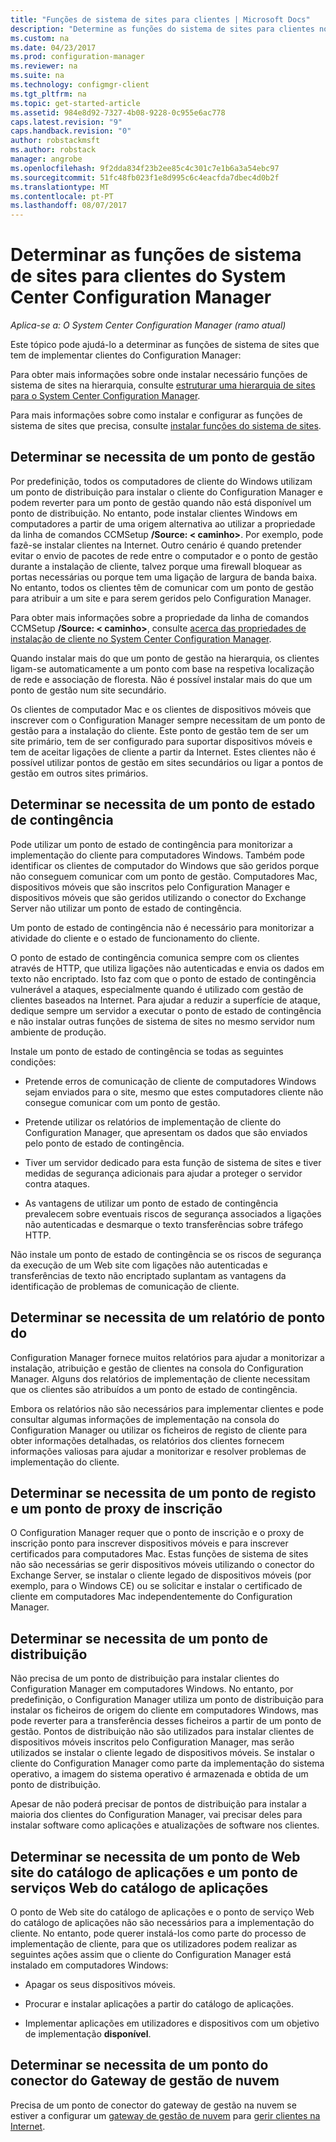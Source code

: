 ```yaml
---
title: "Funções de sistema de sites para clientes | Microsoft Docs"
description: "Determine as funções do sistema de sites para clientes no System Center Configuration Manager."
ms.custom: na
ms.date: 04/23/2017
ms.prod: configuration-manager
ms.reviewer: na
ms.suite: na
ms.technology: configmgr-client
ms.tgt_pltfrm: na
ms.topic: get-started-article
ms.assetid: 984e8d92-7327-4b08-9228-0c955e6ac778
caps.latest.revision: "9"
caps.handback.revision: "0"
author: robstackmsft
ms.author: robstack
manager: angrobe
ms.openlocfilehash: 9f2dda834f23b2ee85c4c301c7e1b6a3a54ebc97
ms.sourcegitcommit: 51fc48fb023f1e8d995c6c4eacfda7dbec4d0b2f
ms.translationtype: MT
ms.contentlocale: pt-PT
ms.lasthandoff: 08/07/2017
---
```

# <a name="determine-the-site-system-roles-for-system-center-configuration-manager-clients"></a>Determinar as funções de sistema de sites para clientes do System Center Configuration Manager

*Aplica-se a: O System Center Configuration Manager (ramo atual)*

Este tópico pode ajudá-lo a determinar as funções de sistema de sites que tem de implementar clientes do Configuration Manager:  

 Para obter mais informações sobre onde instalar necessário funções de sistema de sites na hierarquia, consulte [estruturar uma hierarquia de sites para o System Center Configuration Manager](../../../../core/plan-design/hierarchy/design-a-hierarchy-of-sites.md).  

 Para mais informações sobre como instalar e configurar as funções de sistema de sites que precisa, consulte [instalar funções do sistema de sites](../../../../core/servers/deploy/configure/install-site-system-roles.md).  

##  <a name="determine-if-you-need-a-management-point"></a>Determinar se necessita de um ponto de gestão  
 Por predefinição, todos os computadores de cliente do Windows utilizam um ponto de distribuição para instalar o cliente do Configuration Manager e podem reverter para um ponto de gestão quando não está disponível um ponto de distribuição. No entanto, pode instalar clientes Windows em computadores a partir de uma origem alternativa ao utilizar a propriedade da linha de comandos CCMSetup **/Source: < caminho\>**. Por exemplo, pode fazê-se instalar clientes na Internet. Outro cenário é quando pretender evitar o envio de pacotes de rede entre o computador e o ponto de gestão durante a instalação de cliente, talvez porque uma firewall bloquear as portas necessárias ou porque tem uma ligação de largura de banda baixa. No entanto, todos os clientes têm de comunicar com um ponto de gestão para atribuir a um site e para serem geridos pelo Configuration Manager.  

 Para obter mais informações sobre a propriedade da linha de comandos CCMSetup **/Source: < caminho\>**, consulte [acerca das propriedades de instalação de cliente no System Center Configuration Manager](../../../../core/clients/deploy/about-client-installation-properties.md).  

 Quando instalar mais do que um ponto de gestão na hierarquia, os clientes ligam-se automaticamente a um ponto com base na respetiva localização de rede e associação de floresta. Não é possível instalar mais do que um ponto de gestão num site secundário.  

 Os clientes de computador Mac e os clientes de dispositivos móveis que inscrever com o Configuration Manager sempre necessitam de um ponto de gestão para a instalação do cliente. Este ponto de gestão tem de ser um site primário, tem de ser configurado para suportar dispositivos móveis e tem de aceitar ligações de cliente a partir da Internet. Estes clientes não é possível utilizar pontos de gestão em sites secundários ou ligar a pontos de gestão em outros sites primários.  

##  <a name="determine-if-you-need-a-fallback-status-point"></a>Determinar se necessita de um ponto de estado de contingência  
 Pode utilizar um ponto de estado de contingência para monitorizar a implementação do cliente para computadores Windows. Também pode identificar os clientes de computador do Windows que são geridos porque não conseguem comunicar com um ponto de gestão. Computadores Mac, dispositivos móveis que são inscritos pelo Configuration Manager e dispositivos móveis que são geridos utilizando o conector do Exchange Server não utilizar um ponto de estado de contingência.  

 Um ponto de estado de contingência não é necessário para monitorizar a atividade do cliente e o estado de funcionamento do cliente.  

 O ponto de estado de contingência comunica sempre com os clientes através de HTTP, que utiliza ligações não autenticadas e envia os dados em texto não encriptado. Isto faz com que o ponto de estado de contingência vulnerável a ataques, especialmente quando é utilizado com gestão de clientes baseados na Internet. Para ajudar a reduzir a superfície de ataque, dedique sempre um servidor a executar o ponto de estado de contingência e não instalar outras funções de sistema de sites no mesmo servidor num ambiente de produção.  

 Instale um ponto de estado de contingência se todas as seguintes condições:  

-   Pretende erros de comunicação de cliente de computadores Windows sejam enviados para o site, mesmo que estes computadores cliente não consegue comunicar com um ponto de gestão.  

-   Pretende utilizar os relatórios de implementação de cliente do Configuration Manager, que apresentam os dados que são enviados pelo ponto de estado de contingência.  

-   Tiver um servidor dedicado para esta função de sistema de sites e tiver medidas de segurança adicionais para ajudar a proteger o servidor contra ataques.  

-   As vantagens de utilizar um ponto de estado de contingência prevalecem sobre eventuais riscos de segurança associados a ligações não autenticadas e desmarque o texto transferências sobre tráfego HTTP.  

 Não instale um ponto de estado de contingência se os riscos de segurança da execução de um Web site com ligações não autenticadas e transferências de texto não encriptado suplantam as vantagens da identificação de problemas de comunicação de cliente.  

##  <a name="determine-whether-you-need-a-reporting-services-point"></a>Determinar se necessita de um relatório de ponto do  
 Configuration Manager fornece muitos relatórios para ajudar a monitorizar a instalação, atribuição e gestão de clientes na consola do Configuration Manager. Alguns dos relatórios de implementação de cliente necessitam que os clientes são atribuídos a um ponto de estado de contingência.  

 Embora os relatórios não são necessários para implementar clientes e pode consultar algumas informações de implementação na consola do Configuration Manager ou utilizar os ficheiros de registo de cliente para obter informações detalhadas, os relatórios dos clientes fornecem informações valiosas para ajudar a monitorizar e resolver problemas de implementação do cliente.  

##  <a name="determine-if-you-need-an-enrollment-point-and-an-enrollment-proxy-point"></a>Determinar se necessita de um ponto de registo e um ponto de proxy de inscrição  
 O Configuration Manager requer que o ponto de inscrição e o proxy de inscrição ponto para inscrever dispositivos móveis e para inscrever certificados para computadores Mac. Estas funções de sistema de sites não são necessárias se gerir dispositivos móveis utilizando o conector do Exchange Server, se instalar o cliente legado de dispositivos móveis (por exemplo, para o Windows CE) ou se solicitar e instalar o certificado de cliente em computadores Mac independentemente do Configuration Manager.  

##  <a name="determine-if-you-need-a-distribution-point"></a>Determinar se necessita de um ponto de distribuição  
 Não precisa de um ponto de distribuição para instalar clientes do Configuration Manager em computadores Windows. No entanto, por predefinição, o Configuration Manager utiliza um ponto de distribuição para instalar os ficheiros de origem do cliente em computadores Windows, mas pode reverter para a transferência desses ficheiros a partir de um ponto de gestão. Pontos de distribuição não são utilizados para instalar clientes de dispositivos móveis inscritos pelo Configuration Manager, mas serão utilizados se instalar o cliente legado de dispositivos móveis. Se instalar o cliente do Configuration Manager como parte da implementação do sistema operativo, a imagem do sistema operativo é armazenada e obtida de um ponto de distribuição.  

 Apesar de não poderá precisar de pontos de distribuição para instalar a maioria dos clientes do Configuration Manager, vai precisar deles para instalar software como aplicações e atualizações de software nos clientes.  

##  <a name="determine-if-you-need-an-application-catalog-website-point-and-an-application-catalog-web-services-point"></a>Determinar se necessita de um ponto de Web site do catálogo de aplicações e um ponto de serviços Web do catálogo de aplicações  
 O ponto de Web site do catálogo de aplicações e o ponto de serviço Web do catálogo de aplicações não são necessários para a implementação do cliente. No entanto, pode querer instalá-los como parte do processo de implementação de cliente, para que os utilizadores podem realizar as seguintes ações assim que o cliente do Configuration Manager está instalado em computadores Windows:  

-   Apagar os seus dispositivos móveis.  

-   Procurar e instalar aplicações a partir do catálogo de aplicações.  

-   Implementar aplicações em utilizadores e dispositivos com um objetivo de implementação **disponível**.  

##  <a name="determine-whether-you-require-a-cloud-management-gateway-connector-point"></a>Determinar se necessita de um ponto do conector do Gateway de gestão de nuvem 

Precisa de um ponto de conector do gateway de gestão na nuvem se estiver a configurar um [gateway de gestão de nuvem](/sccm/core/clients/manage/setup-cloud-management-gateway) para [gerir clientes na Internet](/sccm/core/clients/manage/manage-clients-internet).


 